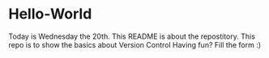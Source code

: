 # Hello-World
Today is Wednesday the 20th. 
This README is about the repostitory. 
This repo is to show the basics about Version Control
Having fun?
Fill the form :)
